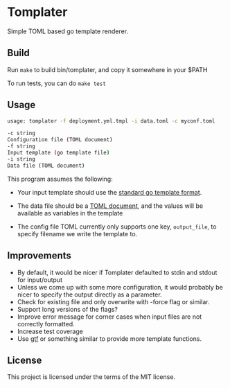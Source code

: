 # Tomplater

Simple TOML based go template renderer.

## Build

Run `make` to build bin/tomplater, and copy it somewhere in your \$PATH

To run tests, you can do `make test`

## Usage

```sh
usage: tomplater -f deployment.yml.tmpl -i data.toml -c myconf.toml

-c string
Configuration file (TOML document)
-f string
Input template (go template file)
-i string
Data file (TOML document)
```

This program assumes the following:

- Your input template should use the [standard go template format](https://golang.org/pkg/text/template/).

- The data file should be a [TOML document](https://toml.io/en/), and the values will be available as variables in the template

- The config file TOML currently only supports one key, `output_file`, to
  specify filename we write the template to.

## Improvements

- By default, it would be nicer if Tomplater defaulted to stdin and stdout for input/output
- Unless we come up with some more configuration, it would probably be nicer to specify the output directly as a parameter.
- Check for existing file and only overwrite with -force flag or similar.
- Support long versions of the flags?
- Improve error message for corner cases when input files are not correctly formatted.
- Increase test coverage
- Use [gtf](https://github.com/leekchan/gtf) or something similar to provide more template functions.

## License

This project is licensed under the terms of the MIT license.
